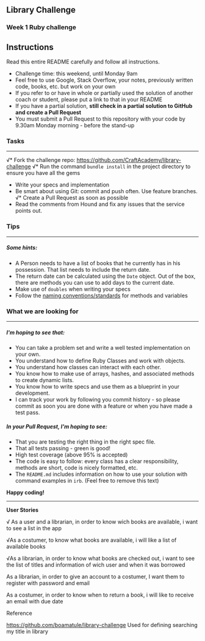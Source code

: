 ## Library Challenge
### Week 1 Ruby challenge

Instructions
-------
Read this entire README carefully and follow all instructions.

* Challenge time: this weekend, until Monday 9am 
* Feel free to use Google, Stack Overflow, your notes, previously written code, books, etc. but work on your own
* If you refer to or have in whole or partially used the solution of another coach or student, please put a link to that in your README
* If you have a partial solution, **still check in a partial solution to GitHub and create a Pull Request**
* You must submit a Pull Request to this repository with your code by 9.30am Monday morning - before the stand-up


### Tasks
----

√* Fork the challenge repo: https://github.com/CraftAcademy/library-challenge 
√* Run the command `bundle install` in the project directory to ensure you have all the gems
* Write your specs and implementation
* Be smart about using Git: commit and push often. Use feature branches.
√* Create a Pull Request as soon as possible
* Read the comments from Hound and fix any issues that the service points out.

### Tips
----

##### Some hints:
  * A Person needs to have a list of books that he currently has in his possession. That list needs to include the return date.
  * The return date can be calculated using the `Date` object. Out of the box, there are methods you can use to add days to the current date.
  * Make use of `doubles` when writing your specs
  * Follow the [naming conventions/standards](https://craftacademy.gitbooks.io/coding-as-a-craft/content/extras/naming_standards.html) for methods and variables

### What we are looking for
----
##### I'm hoping to see that:
* You can take a problem set and write a well tested implementation on your own.
* You understand how to define Ruby Classes and work with objects.
* You understand how classes can interact with each other.
* You know how to make use of arrays, hashes, and associated methods to create dynamic lists.
* You know how to write specs and use them as a blueprint in your development.
* I can track your work by following you commit history - so please commit as soon you are done with a feature or when you have made a test pass.

##### In your Pull Request, I'm hoping to see:
* That you are testing the right thing in the right spec file.
* That all tests passing - green is good!
* High test coverage (above 95% is accepted)
* The code is easy to follow: every class has a clear responsibility, methods are short, code is nicely formatted, etc.
* The `README.md` includes information on how to use your solution with command examples in `irb`. (Feel free to remove this text)


**Happy coding!**


-------
**User Stories**

√ As a user and a librarian, 
in order to know wich books are available, 
i want to see a list in the app

 √As a costumer,
 to know what books are available, 
 i will like a list of available books

√As a librarian, 
in order to know what books are checked out, 
i want to see the list of titles and  information of wich user and when it was borrowed

As a librarian, 
in order to give an account to a costumer,
I want them to register with password and email

As a costumer,
 in order to know when to return a book, 
 i will like to receive an email with due date

 Reference
 
 https://github.com/boamatule/library-challenge
Used for defining searching my title in library